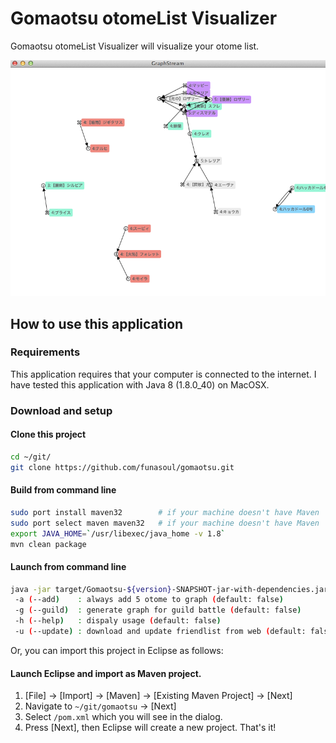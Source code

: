 # Gomaotsu otomeList Visualizer
Gomaotsu otomeList Visualizer will visualize your otome list.

![Otome network](./images/gomaotsu.png "Otome network")

## How to use this application
### Requirements
This application requires that your computer is connected to the internet.
I have tested this application with Java 8 (1.8.0_40) on MacOSX.

### Download and setup
#### Clone this project
```sh
cd ~/git/
git clone https://github.com/funasoul/gomaotsu.git
```

#### Build from command line
```sh
sudo port install maven32        # if your machine doesn't have Maven
sudo port select maven maven32   # if your machine doesn't have Maven
export JAVA_HOME=`/usr/libexec/java_home -v 1.8`
mvn clean package
```

#### Launch from command line
```sh
java -jar target/Gomaotsu-${version}-SNAPSHOT-jar-with-dependencies.jar [options...]
 -a (--add)    : always add 5 otome to graph (default: false)
 -g (--guild)  : generate graph for guild battle (default: false)
 -h (--help)   : dispaly usage (default: false)
 -u (--update) : download and update friendlist from web (default: false)
```

Or, you can import this project in Eclipse as follows:
#### Launch Eclipse and import as Maven project.
1. [File] -> [Import] -> [Maven] -> [Existing Maven Project] -> [Next]
2. Navigate to ```~/git/gomaotsu``` -> [Next]
3. Select ```/pom.xml``` which you will see in the dialog.
4. Press [Next], then Eclipse will create a new project.
That's it!
